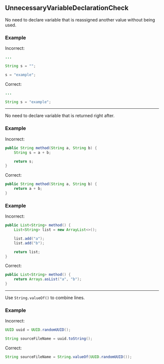 ## UnnecessaryVariableDeclarationCheck

No need to declare variable that is reassigned another value without being used.

### Example

Incorrect:

```java
...

String s = "";

s = "example";
```

Correct:

```java
...

String s = "example";
```

---

No need to declare variable that is returned right after.

### Example

Incorrect:

```java
public String method(String a, String b) {
	String s = a + b;

	return s;
}
```

Correct:

```java
public String method(String a, String b) {
	return a + b;
}
```

### Example

Incorrect:

```java
public List<String> method() {
	List<String> list = new ArrayList<>();

	list.add("a");
	list.add("b");

	return list;
}
```

Correct:

```java
public List<String> method() {
	return Arrays.asList("a", "b");
}
```
---

Use `String.valueOf()` to combine lines.

### Example

Incorrect:

```java
UUID uuid = UUID.randomUUID();

String sourceFileName = uuid.toString();
```

Correct:

```java
String sourceFileName = String.valueOf(UUID.randomUUID());
```